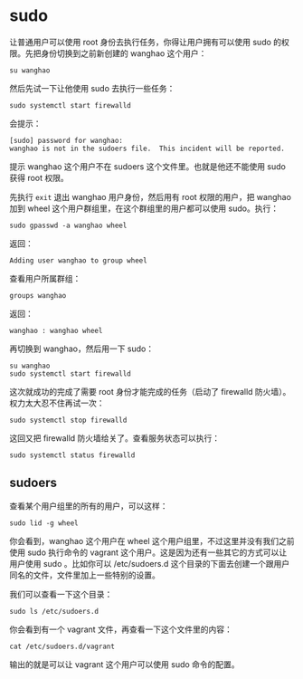 # sudo

让普通用户可以使用 root 身份去执行任务，你得让用户拥有可以使用 sudo 的权限。先把身份切换到之前新创建的 wanghao 这个用户：

```
su wanghao
```

然后先试一下让他使用 sudo 去执行一些任务：

```
sudo systemctl start firewalld
```

会提示：

```
[sudo] password for wanghao: 
wanghao is not in the sudoers file.  This incident will be reported.
```

提示 wanghao 这个用户不在 sudoers 这个文件里。也就是他还不能使用 sudo 获得 root 权限。

先执行 `exit` 退出 wanghao 用户身份，然后用有 root 权限的用户，把 wanghao 加到 wheel 这个用户群组里，在这个群组里的用户都可以使用 sudo。执行：

```
sudo gpasswd -a wanghao wheel
```

返回：

```
Adding user wanghao to group wheel
```

查看用户所属群组：

```
groups wanghao
```

返回：

```
wanghao : wanghao wheel
```

再切换到 wanghao，然后用一下 sudo：

```
su wanghao
sudo systemctl start firewalld
```

这次就成功的完成了需要 root 身份才能完成的任务（启动了 firewalld 防火墙）。权力太大忍不住再试一次：

```
sudo systemctl stop firewalld
```

这回又把 firewalld 防火墙给关了。查看服务状态可以执行：

```
sudo systemctl status firewalld
```

## sudoers

查看某个用户组里的所有的用户，可以这样：

```
sudo lid -g wheel
```

你会看到，wanghao 这个用户在 wheel 这个用户组里，不过这里并没有我们之前使用 sudo 执行命令的 vagrant 这个用户。这是因为还有一些其它的方式可以让用户使用 sudo 。比如你可以 /etc/sudoers.d 这个目录的下面去创建一个跟用户同名的文件，文件里加上一些特别的设置。

我们可以查看一下这个目录：

```
sudo ls /etc/sudoers.d
```

你会看到有一个 vagrant 文件，再查看一下这个文件里的内容：

```
cat /etc/sudoers.d/vagrant
```

输出的就是可以让 vagrant 这个用户可以使用 sudo 命令的配置。

